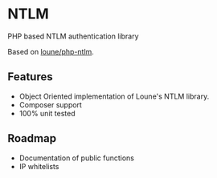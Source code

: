 # NTLM
PHP based NTLM authentication library

Based on [loune/php-ntlm](https://github.com/loune/php-ntlm).

## Features
- Object Oriented implementation of Loune's NTLM library.
- Composer support
- 100% unit tested

## Roadmap
- Documentation of public functions
- IP whitelists
